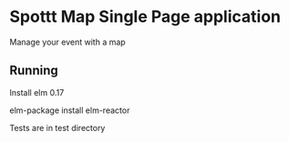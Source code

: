 # Spottt Map Single Page application

Manage your event with a map

## Running

Install elm 0.17

elm-package install
elm-reactor

Tests are in test directory
